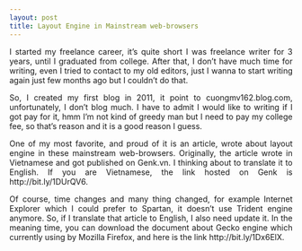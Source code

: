 ```yaml
---
layout: post
title: Layout Engine in Mainstream web-browsers
---
```

<p align="justify">I started my freelance career, it’s quite short I was freelance writer for 3 years, until I graduated from college. After that, I don’t have much time for writing, even I tried to contact to my old editors, just I wanna to start writing again just few months ago but I couldn’t do that.</p>
<p align="justify">So, I created my first blog in 2011, it point to cuongmv162.blog.com, unfortunately, I don’t blog much. I have to admit I would like to writing if I got pay for it, hmm I’m not kind of greedy man but I need to pay my college fee, so that’s reason and it is a good reason I guess.</p>
<p align="justify">One of my most favorite, and proud of it is an article, wrote about layout engine in these mainstream web-browsers. Originally, the article wrote in Vietnamese and got published on Genk.vn. I thinking about to translate it to English. If you are Vietnamese, the link hosted on Genk is http://bit.ly/1DUrQV6.</p>
<p align="justify">Of course, time changes and many thing changed, for example Internet Explorer which I could prefer to Spartan, it doesn’t use Trident engine anymore. So, if I translate that article to English, I also need update it.
In the meaning time, you can download the document about Gecko engine which currently using by Mozilla Firefox, and here is the link http://bit.ly/1Dx6ElX.</p>
